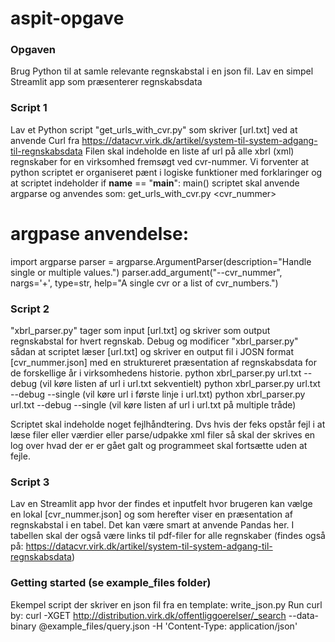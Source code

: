 # aspit-opgave

### Opgaven
Brug Python til at samle relevante regnskabstal i en json fil.
Lav en simpel Streamlit app som præsenterer regnskabsdata

### Script 1
Lav et Python script "get_urls_with_cvr.py" som skriver [url.txt] ved at anvende Curl fra https://datacvr.virk.dk/artikel/system-til-system-adgang-til-regnskabsdata
Filen skal indeholde en liste af url på alle xbrl (xml) regnskaber for en virksomhed fremsøgt ved cvr-nummer.
Vi forventer at python scriptet er organiseret pænt i logiske funktioner med forklaringer og at scriptet indeholder 
if __name__ == "__main__":
    main()
scriptet skal anvende argparse og anvendes som:
get_urls_with_cvr.py <cvr_nummer>
# argpase anvendelse:
import argparse
parser = argparse.ArgumentParser(description="Handle single or multiple values.")
parser.add_argument("--cvr_nummer", nargs='+', type=str, help="A single cvr or a list of cvr_numbers.")

### Script 2
"xbrl_parser.py" tager som input [url.txt] og skriver som output regnskabstal for hvert regnskab. 
Debug og modificer "xbrl_parser.py" sådan at scriptet læser [url.txt] og skriver en output fil i JOSN format [cvr_nummer.json] med en struktureret præsentation af regnskabsdata for de forskellige år i virksomhedens historie. 
python xbrl_parser.py url.txt --debug (vil køre listen af url i url.txt sekventielt)
python xbrl_parser.py url.txt --debug --single (vil køre url i første linje i url.txt)
python xbrl_parser.py url.txt --debug --single (vil køre listen af url i url.txt på multiple tråde)

Scriptet skal indeholde noget fejlhåndtering. Dvs hvis der feks opstår fejl i at læse filer eller værdier eller parse/udpakke xml filer så skal der skrives en log over hvad der er er gået galt og programmeet skal fortsætte uden at fejle. 

### Script 3
Lav en Streamlit app hvor der findes et inputfelt hvor brugeren kan vælge en lokal [cvr_nummer.json] og som herefter viser en præsentation af regnskabstal i en tabel.
Det kan være smart at anvende Pandas her. 
I tabellen skal der også være links til pdf-filer for alle regnskaber (findes også på: https://datacvr.virk.dk/artikel/system-til-system-adgang-til-regnskabsdata) 

### Getting started (se example_files folder) 
Ekempel script der skriver en json fil fra en template: write_json.py
Run curl by:
curl -XGET http://distribution.virk.dk/offentliggoerelser/_search --data-binary @example_files/query.json -H 'Content-Type: application/json'
